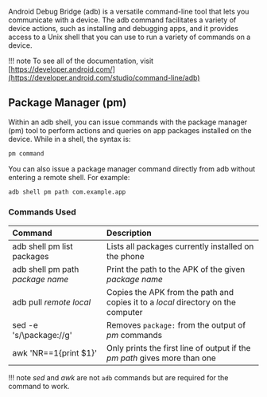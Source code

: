Android Debug Bridge (adb) is a versatile command-line tool that lets you communicate with a device. The adb command facilitates a variety of device actions, such as installing and debugging apps, and it provides access to a Unix shell that you can use to run a variety of commands on a device.

!!! note
    To see all of the documentation, visit [https://developer.android.com/](https://developer.android.com/studio/command-line/adb)

## Package Manager (pm)

Within an adb shell, you can issue commands with the package manager (pm) tool to perform actions and queries on app packages installed on the device. While in a shell, the syntax is:

```bash
pm command
```

You can also issue a package manager command directly from adb without entering a remote shell. For example:

```bash
adb shell pm path com.example.app
```

### Commands Used

| Command | Description |
|:--------|:------------|
|adb shell pm list packages|Lists all packages currently installed on the phone|
|adb shell pm path *package name*|Print the path to the APK of the given *package name*|
|adb pull *remote* *local* |Copies the APK from the path and copies it to a *local* directory on the computer|
|sed -e 's/\package://g'|Removes `package:` from the output of *pm* commands|
|awk 'NR==1{print $1}'|Only prints the first line of output if the *pm path* gives more than one|

!!! note
    *sed* and *awk* are not `adb` commands but are required for the command to work.
